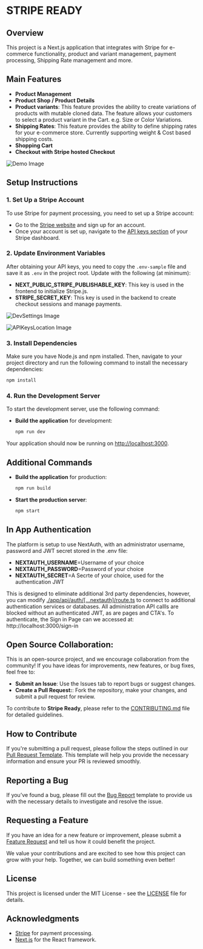 # STRIPE READY

## Overview

This project is a Next.js application that integrates with Stripe for e-commerce functionality, product and variant management, payment processing, Shipping Rate management and more.

## Main Features

- **Product Management**
- **Product Shop / Product Details**
- **Product variants**: This feature provides the ability to create variations of products with mutable cloned data. The feature allows your customers to select a product variant in the Cart. e.g. Size or Color Variations.
- **Shipping Rates**: This feature provides the ability to define shipping rates for your e-commerce store. Currently supporting weight & Cost based shipping costs.
- **Shopping Cart**
- **Checkout with Stripe hosted Checkout**

![Demo Image](https://github.com/yournextstore/yournextstore/blob/main/public/screenshot.jpg)

## Setup Instructions

### 1. Set Up a Stripe Account

To use Stripe for payment processing, you need to set up a Stripe account:

- Go to the [Stripe website](https://stripe.com) and sign up for an account.
- Once your account is set up, navigate to the [API keys section](https://dashboard.stripe.com/apikeys) of your Stripe dashboard.

### 2. Update Environment Variables

After obtaining your API keys, you need to copy the `.env-sample` file and save it as `.env` in the project root. Update with the following (at minimum):

- **NEXT_PUBLIC_STRIPE_PUBLISHABLE_KEY**: This key is used in the frontend to initialize Stripe.js.
- **STRIPE_SECRET_KEY**: This key is used in the backend to create checkout sessions and manage payments.

![DevSettings Image](https://frontedgedigital.com/wp-content/uploads/2025/01/Screenshot-2025-01-29-at-11.12.06 AM.jpg)

![APIKeysLocation Image](https://frontedgedigital.com/wp-content/uploads/2025/01/Screenshot-2025-01-29-at-11.12.56 AM.jpg)

### 3. Install Dependencies

Make sure you have Node.js and npm installed. Then, navigate to your project directory and run the following command to install the necessary dependencies:
  ```bash
  npm install
  ```


### 4. Run the Development Server

To start the development server, use the following command:
- **Build the application** for development:

  ```bash
  npm run dev
  ```


Your application should now be running on [http://localhost:3000](http://localhost:3000).

## Additional Commands

- **Build the application** for production:
  ```bash
  npm run build
  ```

- **Start the production server**:
  ```bash
  npm start
  ```

## In App Authentication

The platform is setup to use NextAuth, with an administrator username, password and JWT secret stored in the .env file:

- **NEXTAUTH_USERNAME**=Username of your choice
- **NEXTAUTH_PASSWORD**=Password of your choice
- **NEXTAUTH_SECRET**=A Secrte of your choice, used for the authentication JWT

This is designed to eliminate additional 3rd party dependencies, however, you can modify [./app/api/auth/[...nextauth]/route.ts](./app/api/auth/[...nextauth]/route.ts) to connect to additional authentication services or databases.
All administration API callls are blocked without an authenticated JWT, as are pages and CTA's.
To authenticate, the Sign in Page can we accessed at: http://localhost:3000/sign-in

## Open Source Collaboration:

This is an open-source project, and we encourage collaboration from the community! If you have ideas for improvements, new features, or bug fixes, feel free to:

- **Submit an Issue**: Use the Issues tab to report bugs or suggest changes.
- **Create a Pull Request:**: Fork the repository, make your changes, and submit a pull request for review.

To contribute to **Stripe Ready**, please refer to the [CONTRIBUTING.md](./CONTRIBUTING.md) file for detailed guidelines.

## How to Contribute

If you're submitting a pull request, please follow the steps outlined in our [Pull Request Template](.github/PULL_REQUEST_TEMPLATE.md). This template will help you provide the necessary information and ensure your PR is reviewed smoothly.

## Reporting a Bug

If you’ve found a bug, please fill out the [Bug Report](.github/ISSUE_TEMPLATE/bug_report.md) template to provide us with the necessary details to investigate and resolve the issue.

## Requesting a Feature

If you have an idea for a new feature or improvement, please submit a [Feature Request](.github/ISSUE_TEMPLATE/feature_request.md) and tell us how it could benefit the project.

We value your contributions and are excited to see how this project can grow with your help. Together, we can build something even better!

## License

This project is licensed under the MIT License - see the [LICENSE](LICENSE) file for details.

## Acknowledgments

- [Stripe](https://stripe.com) for payment processing.
- [Next.js](https://nextjs.org) for the React framework.
